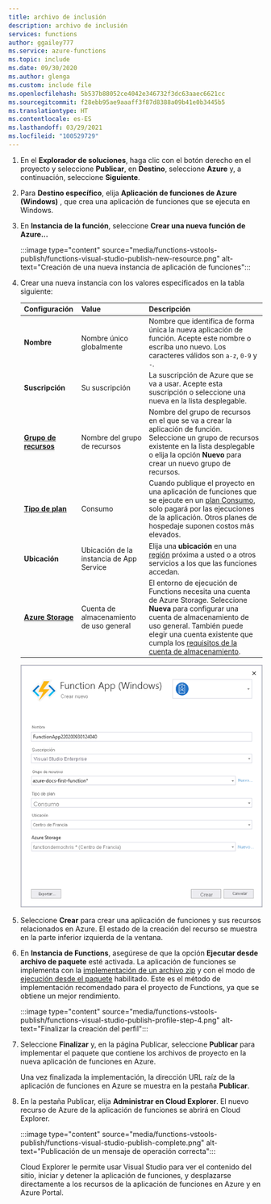 ```yaml
---
title: archivo de inclusión
description: archivo de inclusión
services: functions
author: ggailey777
ms.service: azure-functions
ms.topic: include
ms.date: 09/30/2020
ms.author: glenga
ms.custom: include file
ms.openlocfilehash: 5b537b88052ce4042e346732f3dc63aaec6621cc
ms.sourcegitcommit: f28ebb95ae9aaaff3f87d8388a09b41e0b3445b5
ms.translationtype: HT
ms.contentlocale: es-ES
ms.lasthandoff: 03/29/2021
ms.locfileid: "100529729"
---
```

1. En el **Explorador de soluciones**, haga clic con el botón derecho en el proyecto y seleccione **Publicar**, en **Destino**, seleccione **Azure** y, a continuación, seleccione **Siguiente**.

1. Para **Destino específico**, elija **Aplicación de funciones de Azure (Windows)** , que crea una aplicación de funciones que se ejecuta en Windows.

1. En **Instancia de la función**, seleccione **Crear una nueva función de Azure...** 

    :::image type="content" source="media/functions-vstools-publish/functions-visual-studio-publish-new-resource.png" alt-text="Creación de una nueva instancia de aplicación de funciones":::

1. Crear una nueva instancia con los valores especificados en la tabla siguiente:

    | Configuración      | Value  | Descripción                                |
    | ------------ |  ------- | -------------------------------------------------- |
    | **Nombre** | Nombre único globalmente | Nombre que identifica de forma única la nueva aplicación de función. Acepte este nombre o escriba uno nuevo. Los caracteres válidos son `a-z`, `0-9` y `-`. |
    | **Suscripción** | Su suscripción | La suscripción de Azure que se va a usar. Acepte esta suscripción o seleccione una nueva en la lista desplegable. |
    | **[Grupo de recursos](../articles/azure-resource-manager/management/overview.md)** | Nombre del grupo de recursos |  Nombre del grupo de recursos en el que se va a crear la aplicación de función. Seleccione un grupo de recursos existente en la lista desplegable o elija la opción **Nuevo** para crear un nuevo grupo de recursos.|
    | **[Tipo de plan](../articles/azure-functions/functions-scale.md)** | Consumo | Cuando publique el proyecto en una aplicación de funciones que se ejecute en un [plan Consumo](../articles/azure-functions/consumption-plan.md), solo pagará por las ejecuciones de la aplicación. Otros planes de hospedaje suponen costos más elevados. |
    | **Ubicación** | Ubicación de la instancia de App Service | Elija una **ubicación** en una [región](https://azure.microsoft.com/regions/) próxima a usted o a otros servicios a los que las funciones accedan. |
    | **[Azure Storage](../articles/azure-functions/storage-considerations.md)** | Cuenta de almacenamiento de uso general | El entorno de ejecución de Functions necesita una cuenta de Azure Storage. Seleccione **Nueva** para configurar una cuenta de almacenamiento de uso general. También puede elegir una cuenta existente que cumpla los [requisitos de la cuenta de almacenamiento](../articles/azure-functions/storage-considerations.md#storage-account-requirements).  |

    ![Cuadro de diálogo Crear servicio de aplicaciones](./media/functions-vstools-publish/functions-visual-studio-publish.png)

1. Seleccione **Crear** para crear una aplicación de funciones y sus recursos relacionados en Azure. El estado de la creación del recurso se muestra en la parte inferior izquierda de la ventana. 

1. En **Instancia de Functions**, asegúrese de que la opción **Ejecutar desde archivo de paquete** esté activada. La aplicación de funciones se implementa con la [implementación de un archivo zip](../articles/azure-functions/functions-deployment-technologies.md#zip-deploy) y con el modo de [ejecución desde el paquete](../articles/azure-functions/run-functions-from-deployment-package.md) habilitado. Este es el método de implementación recomendado para el proyecto de Functions, ya que se obtiene un mejor rendimiento. 

    :::image type="content" source="media/functions-vstools-publish/functions-visual-studio-publish-profile-step-4.png" alt-text="Finalizar la creación del perfil":::

1. Seleccione **Finalizar** y, en la página Publicar, seleccione **Publicar** para implementar el paquete que contiene los archivos de proyecto en la nueva aplicación de funciones en Azure. 

    Una vez finalizada la implementación, la dirección URL raíz de la aplicación de funciones en Azure se muestra en la pestaña **Publicar**. 
    
1.  En la pestaña Publicar, elija **Administrar en Cloud Explorer**. El nuevo recurso de Azure de la aplicación de funciones se abrirá en Cloud Explorer. 
    
    :::image type="content" source="media/functions-vstools-publish/functions-visual-studio-publish-complete.png" alt-text="Publicación de un mensaje de operación correcta":::
    
    Cloud Explorer le permite usar Visual Studio para ver el contenido del sitio, iniciar y detener la aplicación de funciones, y desplazarse directamente a los recursos de la aplicación de funciones en Azure y en Azure Portal. 
